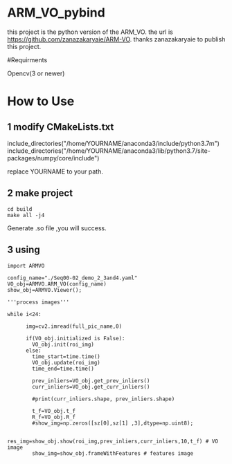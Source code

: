 # ARM_VO_pybind
this project is the python version of the ARM_VO. the url is https://github.com/zanazakaryaie/ARM-VO. thanks zanazakaryaie to publish this project.

#Requirments

Opencv(3 or newer)

# How to Use
 ## 1  modify CMakeLists.txt 

include_directories("/home/YOURNAME/anaconda3/include/python3.7m")
include_directories("/home/YOURNAME/anaconda3/lib/python3.7/site-packages/numpy/core/include")

replace YOURNAME to your path.

## 2 make project 

```
cd build 
make all -j4
```

Generate .so file ,you will success.


## 3 using

```
import ARMVO

config_name="./Seq00-02_demo_2_3and4.yaml"
VO_obj=ARMVO.ARM_VO(config_name)
show_obj=ARMVO.Viewer();

'''process images'''

while i<24:

      img=cv2.imread(full_pic_name,0)
      
      if(VO_obj.initialized is False):
        VO_obj.init(roi_img)
      else:
        time_start=time.time()
        VO_obj.update(roi_img)
        time_end=time.time()
        
        prev_inliers=VO_obj.get_prev_inliers()
        curr_inliers=VO_obj.get_curr_inliers()
        
        #print(curr_inliers.shape, prev_inliers.shape)
        
        t_f=VO_obj.t_f
        R_f=VO_obj.R_f
        #show_img=np.zeros([sz[0],sz[1] ,3],dtype=np.uint8);
        
        res_img=show_obj.show(roi_img,prev_inliers,curr_inliers,10,t_f) # VO image
        show_img=show_obj.frameWithFeatures # features image 
 ```

